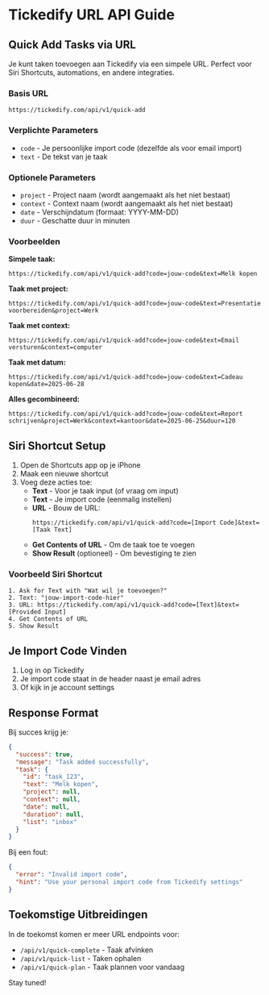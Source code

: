 # Tickedify URL API Guide

## Quick Add Tasks via URL

Je kunt taken toevoegen aan Tickedify via een simpele URL. Perfect voor Siri Shortcuts, automations, en andere integraties.

### Basis URL
```
https://tickedify.com/api/v1/quick-add
```

### Verplichte Parameters
- `code` - Je persoonlijke import code (dezelfde als voor email import)
- `text` - De tekst van je taak

### Optionele Parameters
- `project` - Project naam (wordt aangemaakt als het niet bestaat)
- `context` - Context naam (wordt aangemaakt als het niet bestaat)
- `date` - Verschijndatum (formaat: YYYY-MM-DD)
- `duur` - Geschatte duur in minuten

### Voorbeelden

**Simpele taak:**
```
https://tickedify.com/api/v1/quick-add?code=jouw-code&text=Melk kopen
```

**Taak met project:**
```
https://tickedify.com/api/v1/quick-add?code=jouw-code&text=Presentatie voorbereiden&project=Werk
```

**Taak met context:**
```
https://tickedify.com/api/v1/quick-add?code=jouw-code&text=Email versturen&context=computer
```

**Taak met datum:**
```
https://tickedify.com/api/v1/quick-add?code=jouw-code&text=Cadeau kopen&date=2025-06-28
```

**Alles gecombineerd:**
```
https://tickedify.com/api/v1/quick-add?code=jouw-code&text=Report schrijven&project=Werk&context=kantoor&date=2025-06-25&duur=120
```

## Siri Shortcut Setup

1. Open de Shortcuts app op je iPhone
2. Maak een nieuwe shortcut
3. Voeg deze acties toe:
   - **Text** - Voor je taak input (of vraag om input)
   - **Text** - Je import code (eenmalig instellen)
   - **URL** - Bouw de URL:
     ```
     https://tickedify.com/api/v1/quick-add?code=[Import Code]&text=[Taak Text]
     ```
   - **Get Contents of URL** - Om de taak toe te voegen
   - **Show Result** (optioneel) - Om bevestiging te zien

### Voorbeeld Siri Shortcut

```
1. Ask for Text with "Wat wil je toevoegen?"
2. Text: "jouw-import-code-hier"
3. URL: https://tickedify.com/api/v1/quick-add?code=[Text]&text=[Provided Input]
4. Get Contents of URL
5. Show Result
```

## Je Import Code Vinden

1. Log in op Tickedify
2. Je import code staat in de header naast je email adres
3. Of kijk in je account settings

## Response Format

Bij succes krijg je:
```json
{
  "success": true,
  "message": "Task added successfully",
  "task": {
    "id": "task_123",
    "text": "Melk kopen",
    "project": null,
    "context": null,
    "date": null,
    "duration": null,
    "list": "inbox"
  }
}
```

Bij een fout:
```json
{
  "error": "Invalid import code",
  "hint": "Use your personal import code from Tickedify settings"
}
```

## Toekomstige Uitbreidingen

In de toekomst komen er meer URL endpoints voor:
- `/api/v1/quick-complete` - Taak afvinken
- `/api/v1/quick-list` - Taken ophalen
- `/api/v1/quick-plan` - Taak plannen voor vandaag

Stay tuned!